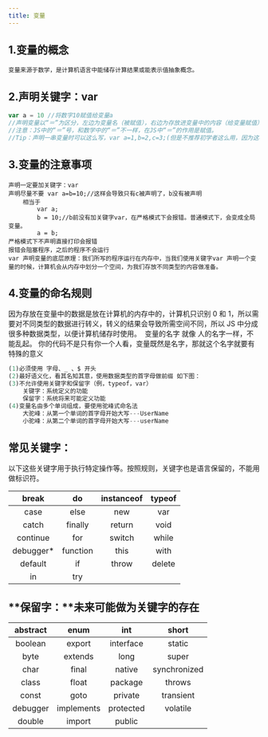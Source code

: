 ```yaml
---
title: 变量
---
```


## 1.变量的概念

```
变量来源于数学，是计算机语言中能储存计算结果或能表示值抽象概念。
```

## 2.声明关键字：**var**

```javascript
var a = 10 //将数字10赋值给变量a
//声明变量以“＝”为区分，左边为变量名（被赋值），右边为存放进变量中的内容（给变量赋值）。
//注意：JS中的“＝”号，和数学中的“＝”不一样，在JS中“＝”的作用是赋值。
//Tip：声明一串变量时可以这么写，var a=1,b=2,c=3;(但是不推荐初学者这么用，因为这样的声明方式会导致注释不明确)
```

## 3.变量的注意事项

```
声明一定要加关键字：var
声明尽量不要 var a=b=10;//这样会导致只有c被声明了，b没有被声明
	相当于
		var a;
		b = 10;//b前没有加关键字var，在严格模式下会报错。普通模式下，会变成全局变量。
		a = b;
严格模式下不声明直接打印会报错
报错会阻塞程序，之后的程序不会运行
var 声明变量的底层原理：我们所写的程序运行在内存中，当我们使用关键字var 声明一个变量的时候，计算机会从内存中划分一个空间，为我们存放不同类型的内容做准备。
```

## 4.变量的命名规则

因为存放在变量中的数据是放在计算机的内存中的，计算机只识别 0 和 1，所以需要对不同类型的数据进行转义，转义的结果会导致所需空间不同，所以 JS 中分成很多种数据类型，以便计算机储存时使用。
​ 变量的名字 就像 人的名字一样，不能乱起。
​ 你的代码不是只有你一个人看，变量既然是名字，那就这个名字就要有特殊的意义

```javascript
(1)必须使用 字母、_ 、$ 开头
(2)最好语义化，看其名知其意，使用数据类型的首字母做前缀 如下图：
(3)不允许使用关键字和保留字（例，typeof，var）
	关键字：系统定义的功能
	保留字：系统将来可能定义功能
(4)变量名由多个单词组成，要使用驼峰式命名法
	大驼峰：从第一个单词的首字母开始大写---UserName
	小驼峰：从第二个单词的首字母开始大写---userName
```


## **常见关键字：**

以下这些关键字用于执行特定操作等。按照规则，关键字也是语言保留的，不能用做标识符。

|   break    |    do    | instanceof | typeof |
| :--------: | :------: | :--------: | :----: |
|    case    |   else   |    new     |  var   |
|   catch    | finally  |   return   |  void  |
|  continue  |   for    |   switch   | while  |
| debugger\* | function |    this    |  with  |
|  default   |    if    |   throw    | delete |
|     in     |   try    |            |        |

## **保留字：**未来可能做为关键字的存在

| abstract |    enum    |    int    |    short     |
| :------: | :--------: | :-------: | :----------: |
| boolean  |   export   | interface |    static    |
|   byte   |  extends   |   long    |    super     |
|   char   |   final    |  native   | synchronized |
|  class   |   float    |  package  |    throws    |
|  const   |    goto    |  private  |  transient   |
| debugger | implements | protected |   volatile   |
|  double  |   import   |  public   |              |
